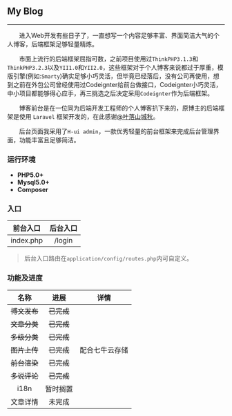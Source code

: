 ## My Blog
****

&nbsp;&nbsp;&nbsp;&nbsp;&nbsp;&nbsp;&nbsp;进入Web开发有些日子了，一直想写一个内容足够丰富、界面简洁大气的个人博客，后端框架足够轻量精炼。

&nbsp;&nbsp;&nbsp;&nbsp;&nbsp;&nbsp;&nbsp;市面上流行的后端框架屈指可数，之前项目使用过`ThinkPHP3.1.3`和`ThinkPHP3.2.3`以及`YII1.0`和`YII2.0`，这些框架对于个人博客来说都过于厚重，模版引擎(例如:`Smarty`)确实足够小巧灵活，但毕竟已经落后，没有公司再使用，想到之前在外包公司曾经使用过Codeignter给前台做接口，Codeignter小巧灵活，中小项目都能够得心应手，再三挑选之后决定采用`Codeignter`作为后端框架。

&nbsp;&nbsp;&nbsp;&nbsp;&nbsp;&nbsp;&nbsp;博客前台是在一位同为后端开发工程师的个人博客扒下来的，原博主的后端框架是使用 `Laravel` 框架开发的，在此感谢[@叶落山城秋](https://www.iphpt.com/)。

&nbsp;&nbsp;&nbsp;&nbsp;&nbsp;&nbsp;&nbsp;后台页面我采用了`H-ui admin`，一款优秀轻量的前台框架来完成后台管理界面，功能丰富且足够简洁。


### 运行环境
* **PHP5.0+**
* **Mysql5.0+**
* **Composer**


### 入口
前台入口|后台入口
:--:|:--:
index.php|/login|
> 后台入口路由在`application/config/routes.php`内可自定义。


### 功能及进度

| 名称          |           进展         |      详情       |
|:-------------: |:--------------:| :-------------------:|
| ~~博文发布~~ | ~~已完成~~ |  | 
| ~~文章分类~~ | ~~已完成~~ |  |
| ~~多级分类~~ | ~~已完成~~ |  |
| ~~图片上传~~ | ~~已完成~~ | 配合七牛云存储 |
| ~~前台渲染~~ | ~~已完成~~ | |
| ~~多说评论~~ | ~~已完成~~ |  |
| i18n | 暂时搁置 |  |
| 文章详情 | 未完成 | |
